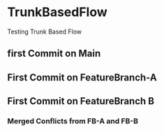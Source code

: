 # TrunkBasedFlow
Testing Trunk Based Flow

## first Commit on Main

## First Commit on FeatureBranch-A
## First Commit on FeatureBranch B
### Merged Conflicts from FB-A and FB-B

